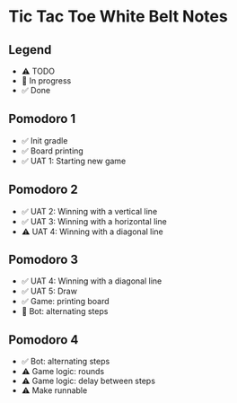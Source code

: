 # Tic Tac Toe White Belt Notes

## Legend

- ⚠ TODO
- 🚧 In progress
- ✅ Done

## Pomodoro 1

- ✅ Init gradle
- ✅ Board printing
- ✅ UAT 1: Starting new game

## Pomodoro 2

- ✅ UAT 2: Winning with a vertical line
- ✅ UAT 3: Winning with a horizontal line
- ⚠ UAT 4: Winning with a diagonal line

## Pomodoro 3

- ✅ UAT 4: Winning with a diagonal line
- ✅ UAT 5: Draw
- ✅ Game: printing board
- 🚧 Bot: alternating steps

## Pomodoro 4

- ✅ Bot: alternating steps
- ⚠ Game logic: rounds
- ⚠ Game logic: delay between steps
- ⚠ Make runnable
